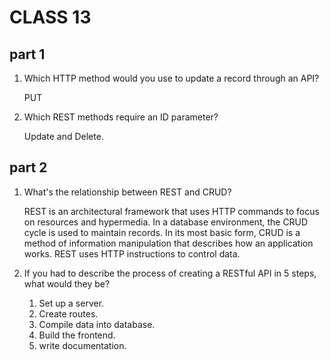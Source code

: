# CLASS 13

## part 1

1. Which HTTP method would you use to update a record through an API?

     PUT

2. Which REST methods require an ID parameter?

     Update and Delete.

## part 2

1. What's the relationship between REST and CRUD?

     REST is an architectural framework that uses HTTP commands to focus on resources and hypermedia. In a database environment, the CRUD cycle is used to maintain records. In its most basic form, CRUD is a method of information manipulation that describes how an application works. REST uses HTTP instructions to control data.

2. If you had to describe the process of creating a RESTful API in 5 steps, what would they be?

    1. Set up a server.
    2. Create routes.
    3. Compile data into database.
    4. Build the frontend.
    5. write documentation.

